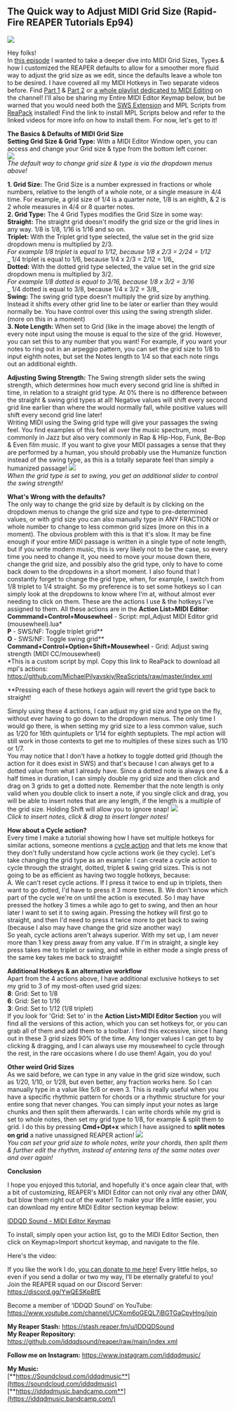 ## The Quick way to Adjust MIDI Grid Size (Rapid-Fire REAPER Tutorials Ep94) ##

![](/blog/rfrt/94/RFRT-Ep94.jpg)

Hey folks!  
 In [this episode](https://youtu.be/V5XqgHdWsH8) I wanted to take a deeper dive into MIDI Grid Sizes, Types & how I customized the REAPER defaults to allow for a smoother more fluid way to adjust the grid size as we edit, since the defaults leave a whole ton to be desired. I have covered all my MIDI Hotkeys in Two separate videos before. Find [Part 1](https://youtu.be/0Ch9hLZBh5M) & [Part 2](https://youtu.be/ByfB7OYzR4E) or [a whole playlist dedicated to MIDI Editing](https://www.youtube.com/watch?v=akqKvLiO0xc&list=PLjvmrOUg3J0qpyLea1FiRBrpfWyRaUbgg) on the channel! I'll also be sharing my Entire MIDI Editor Keymap below, but be warned that you would need both the [SWS Extension](https://www.youtube.com/watch?v=JSpDNz8c_do) and MPL Scripts from [ReaPack](https://www.youtube.com/watch?v=S2a4QWqZ53M) installed! Find the link to install MPL Scripts below and refer to the linked videos for more info on how to install them. For now, let's get to it!

**The Basics & Defaults of MIDI Grid Size**  
**Setting Grid Size & Grid Type:** With a MIDI Editor Window open, you can access and change your Grid size & type from the bottom left corner.  
 ![](/blog/rfrt/94/rfrt94-1.png)  
 _The default way to change grid size & type is via the dropdown menus above!_  

 **1. Grid Size:** The Grid Size is a number expressed in fractions or whole numbers, relative to the length of a whole note, or a single measure in 4/4 time. For example, a grid size of 1/4 is a quarter note, 1/8 is an eighth, & 2 is 2 whole measures in 4/4 or 8 quarter notes.  
 **2. Grid Type:** The 4 Grid Types modifies the Grid Size in some way:  
 **Straight:** The straight grid doesn't modify the grid size or the grid lines in any way. 1/8 is 1/8, 1/16 is 1/16 and so on.  
 **Triplet:** With the Triplet grid type selected, the value set in the grid size dropdown menu is multiplied by 2/3.  
 _For example 1/8 triplet is equal to 1/12, because 1/8 x 2/3 = 2/24 = 1/12_   
 _            1/4 triplet is equal to 1/6, because 1/4 x 2/3 = 2/12 = 1/6_   
 **Dotted:** With the dotted grid type selected, the value set in the grid size dropdown menu is multiplied by 3/2.  
  _For example 1/8 dotted is equal to 3/16, because 1/8 x 3/2 = 3/16_  
 _            1/4 dotted is equal to 3/8, because 1/4 x 3/2 = 3/8_  
 **Swing:** The swing grid type doesn't multiply the grid size by anything. Instead it shifts every other grid line to be later or earlier than they would normally be. You have control over this using the swing strength slider. (more on this in a moment)  
 **3. Note Length:** When set to Grid (like in the image above) the length of every note input using the mouse is equal to the size of the grid. However, you can set this to any number that you want! For example, if you want your notes to ring out in an arpeggio pattern, you can set the grid size to 1/8 to input eighth notes, but set the Notes length to 1/4 so that each note rings out an additional eighth.  

**Adjusting Swing Strength:** The Swing strength slider sets the swing strength, which determines how much every second grid line is shifted in time, in relation to a straight grid type. At 0% there is no difference between the straight & swing grid types at all! Negative values will shift every second grid line earlier than where the would normally fall, while positive values will shift every second grid line later!  
Writing MIDI using the Swing grid type will give your passages the swing feel. You find examples of this feel all over the music spectrum, most commonly in Jazz but also very commonly in Rap & Hip-Hop, Funk, Be-Bop & Even film music. If you want to give your MIDI passages a sense that they are performed by a human, you should probably use the Humanize function instead of the swing type, as this is a totally separate feel than simply a humanized passage!
![](/blog/rfrt/94/rfrt94-2.gif)  
_When the grid type is set to swing, you get an additional slider to control the swing strength!_  

**What's Wrong with the defaults?**  
The only way to change the grid size by default is by clicking on the dropdown menus to change the grid size and type to pre-determined values, or with grid size you can also manually type in ANY FRACTION or whole number to change to less common grid sizes (more on this in a moment). The obvious problem with this is that it's slow. It may be fine enough if your entire MIDI passage is written in a single type of note length, but if you write modern music, this is very likely not to be the case, so every time you need to change it, you need to move your mouse down there, change the grid size, and possibly also the grid type, only to have to come back down to the dropdowns in a short moment. I also found that I constantly forget to change the grid type, when, for example, I switch from 1/8 triplet to 1/4 straight. So my preference is to set some hotkeys so I can simply look at the dropdowns to know where I'm at, without almost ever needing to click on them. These are the actions I use & the hotkeys I've assigned to them. All these actions are in the **Action List>MIDI Editor**:  
**Commmand+Control+Mousewheel** -  Script: mpl_Adjust MIDI Editor grid (mousewheel).lua*  
**P** - SWS/NF: Toggle triplet grid**  
**O** - SWS/NF: Toggle swing grid**  
**Command+Control+Option+Shift+Mousewheel** - Grid: Adjust swing strength (MIDI CC/mousewheel)  
*This is a custom script by mpl. Copy this link to ReaPack to download all mpl's actions:  
 https://github.com/MichaelPilyavskiy/ReaScripts/raw/master/index.xml

**Pressing each of these hotkeys again will revert the grid type back to straight!

 Simply using these 4 actions, I can adjust my grid size and type on the fly, without ever having to go down to the dropdown menus. The only time I would go there, is when setting my grid size to a less common value, such as 1/20 for 16th quintuplets or 1/14 for eighth septuplets. The mpl action will still work in those contexts to get me to multiples of these sizes such as 1/10 or 1/7.  
 You may notice that I don't have a hotkey to toggle dotted grid (though the action for it does exist in SWS) and that's because I can always get to a dotted value from what I already have. Since a dotted note is always one & a half times in duration, I can simply double my grid size and then click and drag on 3 grids to get a dotted note. Remember that the note length is only valid when you double click to insert a note, if you single click and drag, you will be able to insert notes that are any length, if the length is a multiple of the grid size. Holding Shift will allow you to ignore snap!
 ![](/blog/rfrt/94/rfrt94-3.gif)  
 _Click to insert notes, click & drag to insert longer notes!_

**How about a Cycle action?**  
 Every time I make a tutorial showing how I have set multiple hotkeys for similar actions, someone mentions a [cycle action](https://www.youtube.com/watch?v=PQAaAN6AI0I) and that lets me know that they don't fully understand how cycle actions work (ie they cycle). Let's take changing the grid type as an example: I can create a cycle action to cycle through the straight, dotted, triplet & swing grid sizes. This is not going to be as efficient as having two toggle hotkeys, because:  
 A. We can't reset cycle actions. If I press it twice to end up in triplets, then want to go dotted, I'd have to press it 3 more times.
 B. We don't know which part of the cycle we're on until the action is executed. So I may have pressed the hotkey 3 times a while ago to get to swing, and then an hour later I want to set it to swing again. Pressing the hotkey will first go to straight, and then I'd need to press it twice more to get back to swing (because I also may have change the grid size another way)  
 So yeah, cycle actions aren't always superior. With my set up, I am never more than 1 key press away from any value. If I'm in straight, a single key press takes me to triplet or swing, and while in either mode a single press of the same key takes me back to straight!

**Additional Hotkeys & an alternative workflow**  
Apart from the 4 actions above, I have additional exclusive hotkeys to set my grid to 3 of my most-often used grid sizes:  
**8**: Grid: Set to 1/8  
**6**: Grid: Set to 1/16  
**3**: Grid: Set to 1/12 (1/8 triplet)  
If you look for 'Grid: Set to' in the **Action List>MIDI Editor Section** you will find all the versions of this action, which you can set hotkeys for, or you can grab all of them and add them to a toolbar. I find this excessive, since I hang out in these 3 grid sizes 90% of the time. Any longer values I can get to by clicking & dragging, and I can always use my mousewheel to cycle through the rest, in the rare occasions where I do use them! Again, you do you!

**Other weird Grid Sizes**  
As we said before, we can type in any value in the grid size window, such as 1/20, 1/10, or 1/28, but even better, any fraction works here. So I can manually type in a value like 5/8 or even 3. This is really useful when you have a specific rhythmic pattern for chords or a rhythmic structure for your entire song that never changes. You can simply input your notes as large chunks and then split them afterwards. I can write chords while my grid is set to whole notes, then set my grid type to 1/8, for example & split them to grid. I do this by pressing **Cmd+Opt+x** which I have assigned to **split notes on grid** a native unassigned REAPER action! 
 ![](/blog/rfrt/94/rfrt94-4.gif)  
 _You can set your grid size to whole notes, write your chords, then split them & further edit the rhythm, instead of entering tens of the same notes over and over again!_

**Conclusion**

I hope you enjoyed this tutorial, and hopefully it's once again clear that, with a bit of customizing, REAPER's MIDI Editor can not only rival any other DAW, but blow them right out of the water! To make your life a little easier, you can download my entire MIDI Editor section keymap below:  

[IDDQD Sound - MIDI Editor Keymap](/blog/rfrt/94/iddqd_MIDI-Editor-Keymap.ReaperKeyMap)

To install, simply open your action list, go to the MIDI Editor Section, then click on Keymap>Import shortcut keymap, and navigate to the file.  

Here's the video:

<youtube id="V5XqgHdWsH8"></youtube>

If you like the work I do, [you can donate to me here](http://www.buymeacoffee.com/iddqdsound)! Every little helps, so even if you send a dollar or two my way, I’ll be eternally grateful to you!  
 Join the REAPER squad on our Discord Server:  
<https://discord.gg/YwQESKpBfE>

Become a member of ‘IDDQD Sound’ on YouTube: <https://www.youtube.com/channel/UCXom6oGEQL7iBGTGaCpyHng/join>

**My Reaper Stash:** <https://stash.reaper.fm/u/IDDQDSound>  
**My Reaper Repository:** <https://github.com/iddqdsound/reaper/raw/main/index.xml>

**Follow me on Instagram:** <https://www.instagram.com/iddqdmusic/>

**My Music:**  
[**https://Soundcloud.com/iddqdmusic**](https://soundcloud.com/iddqdmusic)  
[**https://iddqdmusic.bandcamp.com**](https://iddqdmusic.bandcamp.com/)  

